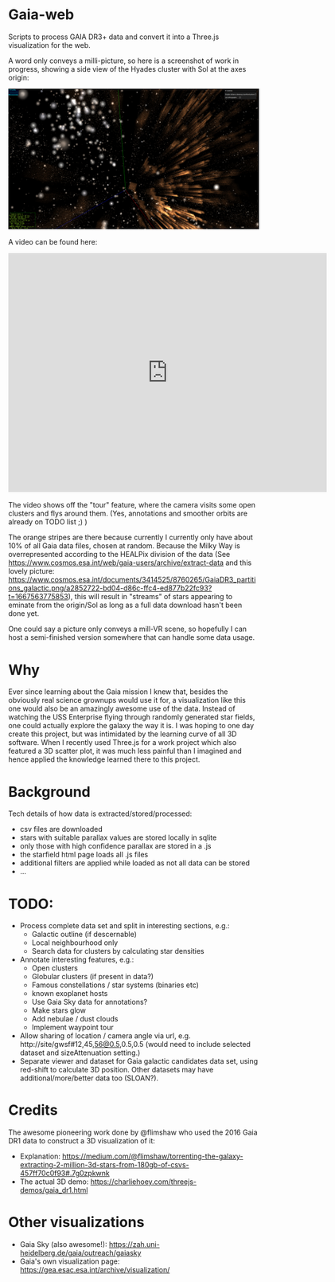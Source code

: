 # Gaia-web

Scripts to process GAIA DR3+ data and convert it into a Three.js visualization for the web.

A word only conveys a milli-picture, so here is a screenshot of work in progress, showing a side view of the Hyades cluster with Sol at the axes origin:

![Gaia Web @ Hyades open cluster](GAIA-Web_3D_Starfield_v0.2.png)

A video can be found here:

<iframe
    width="640"
    height="480"
    src="https://www.youtube.com/embed/yiTVA2BYB5I"
    frameborder="0"
    allow="autoplay; encrypted-media"
    allowfullscreen
>
</iframe>

The video shows off the "tour" feature, where the camera visits some open clusters and flys around them. (Yes, annotations and smoother orbits are already on TODO list ;) )

The orange stripes are there because currently I currently only have about 10% of all Gaia data files, chosen at random. Because the Milky Way is overrepresented according to the HEALPix division of the data (See https://www.cosmos.esa.int/web/gaia-users/archive/extract-data and this lovely picture: https://www.cosmos.esa.int/documents/3414525/8760265/GaiaDR3_partitions_galactic.png/a2852722-bd04-d86c-ffc4-ed877b22fc93?t=1667563775853), this will result in "streams" of stars appearing to eminate from the origin/Sol as long as a full data
download hasn't been done yet.

One could say a picture only conveys a mill-VR scene, so hopefully I can host a semi-finished version somewhere that can handle some data usage.

# Why

Ever since learning about the Gaia mission I knew that, besides the obviously real science grownups would use it for, a visualization like this one would also be an amazingly awesome use of the data. Instead of watching the USS Enterprise flying through randomly generated star fields, one could actually explore the galaxy the way it is. I was hoping to one day create this project, but was intimidated by the learning curve of all 3D software. When I recently used Three.js for a work project which also featured a 3D scatter plot, it was much less painful than I imagined and hence applied the knowledge learned there to this project.

# Background

Tech details of how data is extracted/stored/processed:
- csv files are downloaded
- stars with suitable parallax values are stored locally in sqlite
- only those with high confidence parallax are stored in a .js
- the starfield html page loads all .js files
- additional filters are applied while loaded as not all data can be stored
- ...

# TODO:

- Process complete data set and split in interesting sections, e.g.:
  - Galactic outline (if descernable)
  - Local neighbourhood only
  - Search data for clusters by calculating star densities 
- Annotate interesting features, e.g.:
  - Open clusters
  - Globular clusters (if present in data?)
  - Famous constellations / star systems (binaries etc)
  - known exoplanet hosts
  - Use Gaia Sky data for annotations?
  - Make stars glow
  - Add nebulae / dust clouds
  - Implement waypoint tour
- Allow sharing of location / camera angle via url, e.g. http://site/gwsf#12,45,56@0.5,0.5,0.5 (would need to include selected dataset and sizeAttenuation setting.)
- Separate viewer and dataset for Gaia galactic candidates data set, using red-shift to calculate 3D position. Other datasets may have additional/more/better data too (SLOAN?).

# Credits

The awesome pioneering work done by @flimshaw who used the 2016 Gaia DR1 data to construct a 3D visualization of it:
- Explanation: https://medium.com/@flimshaw/torrenting-the-galaxy-extracting-2-million-3d-stars-from-180gb-of-csvs-457ff70c0f93#.7g0zpkwnk
- The actual 3D demo: https://charliehoey.com/threejs-demos/gaia_dr1.html

# Other visualizations

- Gaia Sky (also awesome!): https://zah.uni-heidelberg.de/gaia/outreach/gaiasky
- Gaia's own visualization page: https://gea.esac.esa.int/archive/visualization/
